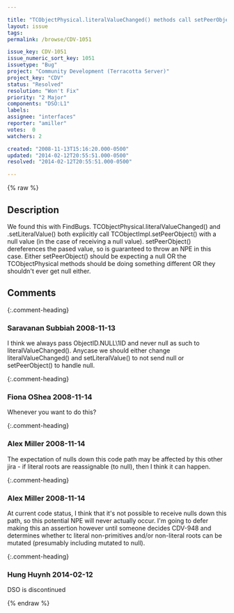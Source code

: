 ```yaml
---

title: "TCObjectPhysical.literalValueChanged() methods call setPeerObject() with null, which will throw NPE"
layout: issue
tags: 
permalink: /browse/CDV-1051

issue_key: CDV-1051
issue_numeric_sort_key: 1051
issuetype: "Bug"
project: "Community Development (Terracotta Server)"
project_key: "CDV"
status: "Resolved"
resolution: "Won't Fix"
priority: "2 Major"
components: "DSO:L1"
labels: 
assignee: "interfaces"
reporter: "amiller"
votes:  0
watchers: 2

created: "2008-11-13T15:16:20.000-0500"
updated: "2014-02-12T20:55:51.000-0500"
resolved: "2014-02-12T20:55:51.000-0500"

---
```




{% raw %}



## Description

<div markdown="1" class="description">

We found this with FindBugs.   TCObjectPhysical.literalValueChanged() and .setLiteralValue() both explicitly call TCObjectImpl.setPeerObject() with a null value (in the case of receiving a null value).  setPeerObject() dereferences the pased value, so is guaranteed to throw an NPE in this case.  Either setPeerObject() should be expecting a null OR the TCObjectPhysical methods should be doing something different OR they shouldn't ever get null either.  


</div>

## Comments


{:.comment-heading}
### **Saravanan Subbiah** <span class="date">2008-11-13</span>

<div markdown="1" class="comment">

I think we always pass ObjectID.NULL\1ID and never null as such to literalValueChanged(). Anycase we should either change literalValueChanged() and setLiteralValue() to not send null or setPeerObject() to handle null.

</div>


{:.comment-heading}
### **Fiona OShea** <span class="date">2008-11-14</span>

<div markdown="1" class="comment">

Whenever you want to do this?

</div>


{:.comment-heading}
### **Alex Miller** <span class="date">2008-11-14</span>

<div markdown="1" class="comment">

The expectation of nulls down this code path may be affected by this other jira - if literal roots are reassignable (to null), then I think it can happen.

</div>


{:.comment-heading}
### **Alex Miller** <span class="date">2008-11-14</span>

<div markdown="1" class="comment">

At current code status, I think that it's not possible to receive nulls down this path, so this potential NPE will never actually occur.  I'm going to defer making this an assertion however until someone decides CDV-948 and determines whether tc literal non-primitives and/or non-literal roots can be mutated (presumably including mutated to null).

</div>


{:.comment-heading}
### **Hung Huynh** <span class="date">2014-02-12</span>

<div markdown="1" class="comment">

DSO is discontinued

</div>



{% endraw %}
